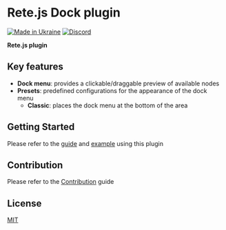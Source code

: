 Rete.js Dock plugin
====
[![Made in Ukraine](https://img.shields.io/badge/made_in-ukraine-ffd700.svg?labelColor=0057b7)](https://stand-with-ukraine.pp.ua)
[![Discord](https://img.shields.io/discord/1081223198055604244?color=%237289da&label=Discord)](https://discord.gg/cxSFkPZdsV)

**Rete.js plugin**

## Key features

- **Dock menu**: provides a clickable/draggable preview of available nodes
- **Presets**: predefined configurations for the appearance of the dock menu
  - **Classic**: places the dock menu at the bottom of the area

## Getting Started

Please refer to the [guide](https://retejs.org/docs/guides/dock-menu) and [example](https://retejs.org/examples/dock) using this plugin

## Contribution

Please refer to the [Contribution](https://retejs.org/docs/contribution) guide

## License

[MIT](https://github.com/retejs/dock-plugin/blob/master/LICENSE)
